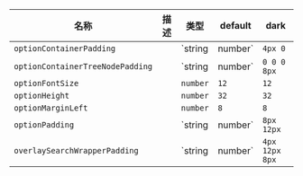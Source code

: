 | 名称 | 描述 | 类型 | default | dark |
|---|---|---|---|---|
| `optionContainerPadding` |  | `string | number` | `4px 0` | `4px 0` |
| `optionContainerTreeNodePadding` |  | `string | number` | `0 0 0 8px` | `0 0 0 8px` |
| `optionFontSize` |  | `number` | `12` | `12` |
| `optionHeight` |  | `number` | `32` | `32` |
| `optionMarginLeft` |  | `number` | `8` | `8` |
| `optionPadding` |  | `string | number` | `8px 12px` | `8px 12px` |
| `overlaySearchWrapperPadding` |  | `string | number` | `4px 12px 8px` | `4px 12px 8px` |
